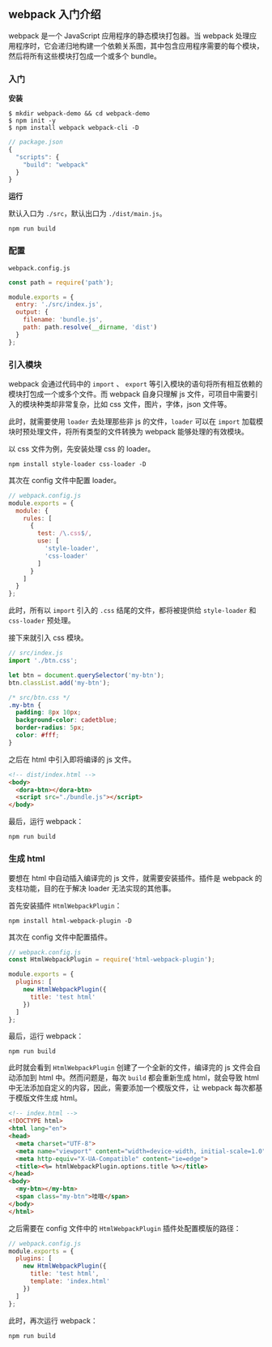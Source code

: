 ## webpack 入门介绍

webpack 是一个 JavaScript 应用程序的静态模块打包器。当 webpack 处理应用程序时，它会递归地构建一个依赖关系图，其中包含应用程序需要的每个模块，然后将所有这些模块打包成一个或多个 bundle。

### 入门

**安装**

```shell
$ mkdir webpack-demo && cd webpack-demo
$ npm init -y
$ npm install webpack webpack-cli -D
```

```js
// package.json
{
  "scripts": {
    "build": "webpack"
  }
}
```

**运行**

默认入口为 `./src`，默认出口为 `./dist/main.js`。

```shell
npm run build
```

### 配置

`webpack.config.js`

```js
const path = require('path');

module.exports = {
  entry: './src/index.js',
  output: {
    filename: 'bundle.js',
    path: path.resolve(__dirname, 'dist')
  }
};
```

### 引入模块

webpack 会通过代码中的 `import` 、 `export` 等引入模块的语句将所有相互依赖的模块打包成一个或多个文件。而 webpack 自身只理解 js 文件，可项目中需要引入的模块种类却非常复杂，比如 css 文件，图片，字体，json 文件等。

此时，就需要使用 `loader` 去处理那些非 js 的文件，`loader` 可以在 `import` 加载模块时预处理文件，将所有类型的文件转换为 webpack 能够处理的有效模块。

以 css 文件为例，先安装处理 css 的 loader。

```shell
npm install style-loader css-loader -D
```

其次在 config 文件中配置 loader。

```js
// webpack.config.js
module.exports = {
  module: {
    rules: [
      {
        test: /\.css$/,
        use: [
          'style-loader',
          'css-loader'
        ]
      }
    ]
  }
};
```

此时，所有以 `import` 引入的 `.css` 结尾的文件，都将被提供给 `style-loader` 和 `css-loader` 预处理。

接下来就引入 css 模块。

```js
// src/index.js
import './btn.css';

let btn = document.querySelector('my-btn');
btn.classList.add('my-btn');
```

```css
/* src/btn.css */
.my-btn {
  padding: 8px 10px;
  background-color: cadetblue;
  border-radius: 5px;
  color: #fff;
}
```

之后在 html 中引入即将编译的 js 文件。

```html
<!-- dist/index.html -->
<body>
  <dora-btn></dora-btn>
  <script src="./bundle.js"></script>
</body>
```

最后，运行 webpack：

```shell
npm run build
```

### 生成 html

要想在 html 中自动插入编译完的 js 文件，就需要安装插件。插件是 webpack 的支柱功能，目的在于解决 loader 无法实现的其他事。

首先安装插件 `HtmlWebpackPlugin`：

```shell
npm install html-webpack-plugin -D
```

其次在 config 文件中配置插件。

```js
// webpack.config.js
const HtmlWebpackPlugin = require('html-webpack-plugin');

module.exports = {
  plugins: [
    new HtmlWebpackPlugin({
      title: 'test html'
    })
  ]
};
```

最后，运行 webpack：

```shell
npm run build
```

此时就会看到 `HtmlWebpackPlugin` 创建了一个全新的文件，编译完的 js 文件会自动添加到 html 中。然而问题是，每次 `build` 都会重新生成 html，就会导致 html 中无法添加自定义的内容，因此，需要添加一个模版文件，让 webpack 每次都基于模版文件生成 html。

```html
<!-- index.html -->
<!DOCTYPE html>
<html lang="en">
<head>
  <meta charset="UTF-8">
  <meta name="viewport" content="width=device-width, initial-scale=1.0">
  <meta http-equiv="X-UA-Compatible" content="ie=edge">
  <title><%= htmlWebpackPlugin.options.title %></title>
</head>
<body>
  <my-btn></my-btn>
  <span class="my-btn">哇哦</span>
</body>
</html>
```

之后需要在 config 文件中的 `HtmlWebpackPlugin` 插件处配置模版的路径：

```js
// webpack.config.js
module.exports = {
  plugins: [
    new HtmlWebpackPlugin({
      title: 'test html',
      template: 'index.html'
    })
  ]
};
```

此时，再次运行 webpack：

```shell
npm run build
```

